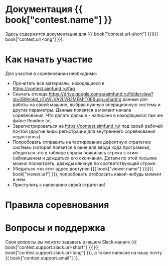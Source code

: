 # Документация {{ book["contest.name"] }}
Здесь содержится документация для [{{ book["contest.url-short"] }}]({{ book["contest.url-long"] }}).

# Как начать участие
Для участия в соревновании необходимо:
- Прочитать все материалы, находящиеся в https://contest.aimfund.ru/faq
- Скачать отсюда https://drive.google.com/a/aimfund.ru/folderview?id=0B9nolqI_nTsWLVA2LVR2MEMtT0E&usp=sharing данные для работы на своей машине, выбрав нужную операционную систему и другие параметры. Данные появятся в момент начала соревнования. Что делать дальше - написано в находящемся там же файле Readme.txt.
- Зарегистрироваться на https://contest.aimfund.ru/ под своей рабочей почтой (другие виды регистрации для внутреннего соревнования недоступны).
- Попробовать отправить на тестирование дефолтную стратегию системы (которая появится в окне для ввода кода программы), убедиться что в таблице справа появилась строка с этим сабмишеном и дождаться его окончания. Детали по этой посылке можно посмотреть, дважды кликнув по соответствующей строке.
- Убедиться что этот адрес доступен [{{ book["viewer.name"] }}]({{ book["viewer.url"] }}), попробовать отобразить какой-нибудь момент в нем
- Приступить к написанию своей стратегии!


# Правила соревнования


# Вопросы и поддержка
Свои вопросы вы можете задавать в нашем Slack-канале [{{ book["contest.support.slack.url-short"] }}]({{ book["contest.support.slack.url-long"] }}), а также написав на нашу почту {{ book["contest.support.email"] }}.
